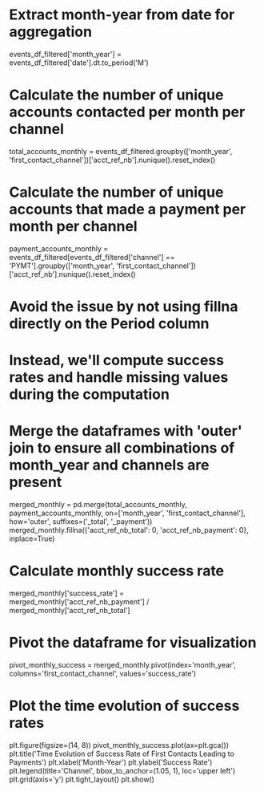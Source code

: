 # Extract month-year from date for aggregation
events_df_filtered['month_year'] = events_df_filtered['date'].dt.to_period('M')

# Calculate the number of unique accounts contacted per month per channel
total_accounts_monthly = events_df_filtered.groupby(['month_year', 'first_contact_channel'])['acct_ref_nb'].nunique().reset_index()

# Calculate the number of unique accounts that made a payment per month per channel
payment_accounts_monthly = events_df_filtered[events_df_filtered['channel'] == 'PYMT'].groupby(['month_year', 'first_contact_channel'])['acct_ref_nb'].nunique().reset_index()

# Avoid the issue by not using fillna directly on the Period column
# Instead, we'll compute success rates and handle missing values during the computation

# Merge the dataframes with 'outer' join to ensure all combinations of month_year and channels are present
merged_monthly = pd.merge(total_accounts_monthly, payment_accounts_monthly, on=['month_year', 'first_contact_channel'], how='outer', suffixes=('_total', '_payment'))
merged_monthly.fillna({'acct_ref_nb_total': 0, 'acct_ref_nb_payment': 0}, inplace=True)

# Calculate monthly success rate
merged_monthly['success_rate'] = merged_monthly['acct_ref_nb_payment'] / merged_monthly['acct_ref_nb_total']

# Pivot the dataframe for visualization
pivot_monthly_success = merged_monthly.pivot(index='month_year', columns='first_contact_channel', values='success_rate')

# Plot the time evolution of success rates
plt.figure(figsize=(14, 8))
pivot_monthly_success.plot(ax=plt.gca())
plt.title('Time Evolution of Success Rate of First Contacts Leading to Payments')
plt.xlabel('Month-Year')
plt.ylabel('Success Rate')
plt.legend(title='Channel', bbox_to_anchor=(1.05, 1), loc='upper left')
plt.grid(axis='y')
plt.tight_layout()
plt.show()

